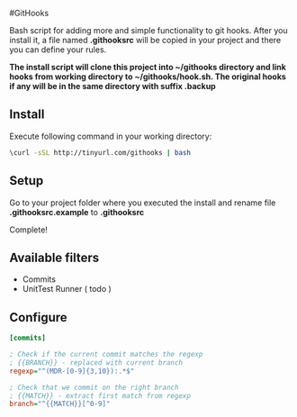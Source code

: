 #GitHooks

Bash script for adding more and simple functionality to git hooks. After you install it, a file named **.githooksrc** will be copied in your project and there you can define your rules.

**The install script will clone this project into ~/githooks directory and link hooks from working directory to ~/githooks/hook.sh. The original hooks if any will be in the same directory with suffix .backup**

## Install

Execute following command in your working directory:
```sh
\curl -sSL http://tinyurl.com/githooks | bash
```

## Setup
Go to your project folder where you executed the install and rename file **.githooksrc.example** to **.githooksrc** 

Complete!

## Available filters
- Commits
- UnitTest Runner ( todo )

## Configure

```INI
[commits]

; Check if the current commit matches the regexp
; {{BRANCH}} - replaced with current branch
regexp="^(MDR-[0-9]{3,10}):.*$"

; Check that we commit on the right branch
; {{MATCH}} - extract first match from regexp
branch="^{{MATCH}}[^0-9]"
```

